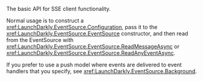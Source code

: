 The basic API for SSE client functionality.

Normal usage is to construct a <xref:LaunchDarkly.EventSource.Configuration>, pass it to the <xref:LaunchDarkly.EventSource.EventSource> constructor, and then read from the EventSource with <xref:LaunchDarkly.EventSource.EventSource.ReadMessageAsync> or <xref:LaunchDarkly.EventSource.EventSource.ReadAnyEventAsync>.

If you prefer to use a push model where events are delivered to event handlers that you specify, see <xref:LaunchDarkly.EventSource.Background>.
